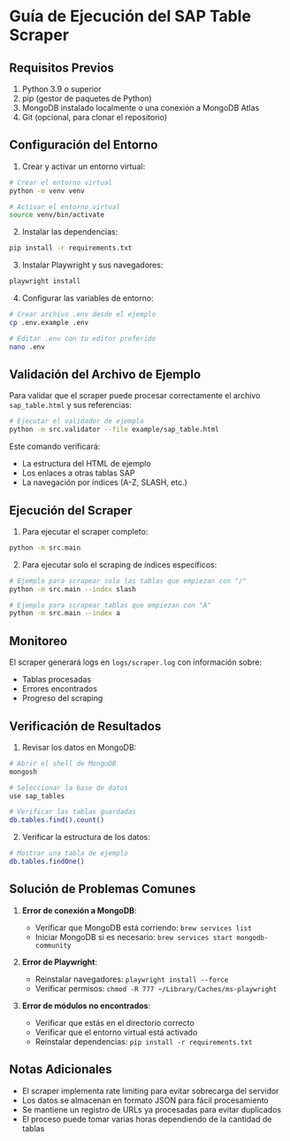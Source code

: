 # Guía de Ejecución del SAP Table Scraper

## Requisitos Previos

1. Python 3.9 o superior
2. pip (gestor de paquetes de Python)
3. MongoDB instalado localmente o una conexión a MongoDB Atlas
4. Git (opcional, para clonar el repositorio)

## Configuración del Entorno

1. Crear y activar un entorno virtual:
```bash
# Crear el entorno virtual
python -m venv venv

# Activar el entorno virtual
source venv/bin/activate
```

2. Instalar las dependencias:
```bash
pip install -r requirements.txt
```

3. Instalar Playwright y sus navegadores:
```bash
playwright install
```

4. Configurar las variables de entorno:
```bash
# Crear archivo .env desde el ejemplo
cp .env.example .env

# Editar .env con tu editor preferido
nano .env
```

## Validación del Archivo de Ejemplo

Para validar que el scraper puede procesar correctamente el archivo `sap_table.html` y sus referencias:

```bash
# Ejecutar el validador de ejemplo
python -m src.validator --file example/sap_table.html
```

Este comando verificará:
- La estructura del HTML de ejemplo
- Los enlaces a otras tablas SAP
- La navegación por índices (A-Z, SLASH, etc.)

## Ejecución del Scraper

1. Para ejecutar el scraper completo:
```bash
python -m src.main
```

2. Para ejecutar solo el scraping de índices específicos:
```bash
# Ejemplo para scrapear solo las tablas que empiezan con "/"
python -m src.main --index slash

# Ejemplo para scrapear tablas que empiezan con "A"
python -m src.main --index a
```

## Monitoreo

El scraper generará logs en `logs/scraper.log` con información sobre:
- Tablas procesadas
- Errores encontrados
- Progreso del scraping

## Verificación de Resultados

1. Revisar los datos en MongoDB:
```bash
# Abrir el shell de MongoDB
mongosh

# Seleccionar la base de datos
use sap_tables

# Verificar las tablas guardadas
db.tables.find().count()
```

2. Verificar la estructura de los datos:
```bash
# Mostrar una tabla de ejemplo
db.tables.findOne()
```

## Solución de Problemas Comunes

1. **Error de conexión a MongoDB**:
   - Verificar que MongoDB está corriendo: `brew services list`
   - Iniciar MongoDB si es necesario: `brew services start mongodb-community`

2. **Error de Playwright**:
   - Reinstalar navegadores: `playwright install --force`
   - Verificar permisos: `chmod -R 777 ~/Library/Caches/ms-playwright`

3. **Error de módulos no encontrados**:
   - Verificar que estás en el directorio correcto
   - Verificar que el entorno virtual está activado
   - Reinstalar dependencias: `pip install -r requirements.txt`

## Notas Adicionales

- El scraper implementa rate limiting para evitar sobrecarga del servidor
- Los datos se almacenan en formato JSON para fácil procesamiento
- Se mantiene un registro de URLs ya procesadas para evitar duplicados
- El proceso puede tomar varias horas dependiendo de la cantidad de tablas 